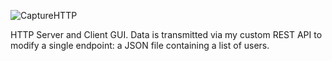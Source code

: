 ![CaptureHTTP](https://github.com/Dyldan/HTTP/assets/35313526/50f3a886-d00f-4636-86df-43ffafc977f8)

HTTP Server and Client GUI. Data is transmitted via my custom REST API to modify a single endpoint: a JSON file containing a list of users.
